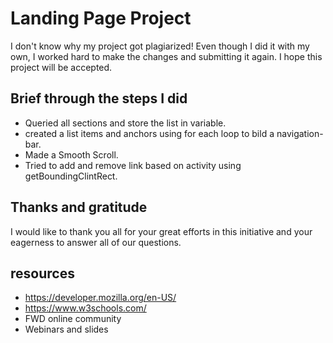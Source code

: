# Landing Page Project
I don't know why my project got plagiarized! Even though I did it with my own, I worked hard to make the changes and submitting it again. I hope this project will be accepted.

## Brief through the steps I did
 *  Queried all sections and store the list in variable.
 *  created a list items and anchors using for each loop to bild a navigation-bar.
 *  Made a Smooth Scroll. 
 *  Tried to add and remove link based on activity using getBoundingClintRect.


## Thanks and gratitude
I would like to thank you all for your great efforts in this initiative and your eagerness to answer all of our questions. 

## resources
* https://developer.mozilla.org/en-US/
* https://www.w3schools.com/
* FWD online community
* Webinars and slides






